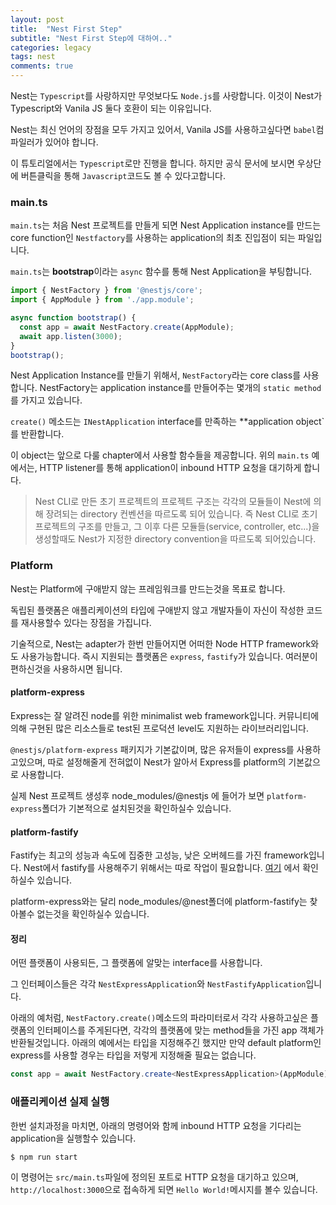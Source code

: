 ```yaml
---
layout: post
title:  "Nest First Step"
subtitle: "Nest First Step에 대하여.."
categories: legacy
tags: nest
comments: true
---
```


Nest는 `Typescript`를 사랑하지만 무엇보다도 `Node.js`를 사랑합니다. 이것이 Nest가 Typescript와 Vanila JS 둘다 호환이 되는 이유입니다.

Nest는 최신 언어의 장점을 모두 가지고 있어서, Vanila JS를 사용하고싶다면 `babel`컴파일러가 있어야 합니다.

이 튜토리얼에서는 `Typescript`로만 진행을 합니다. 하지만 공식 문서에 보시면 우상단에 버튼클릭을 통해 `Javascript`코드도 볼 수 있다고합니다.

### main.ts

`main.ts`는 처음 Nest 프로젝트를 만들게 되면 Nest Application instance를 만드는 core function인  `Nestfactory`를 사용하는 application의 최초 진입점이 되는 파일입니다.

`main.ts`는 **bootstrap**이라는 `async` 함수를 통해 Nest Application을 부팅합니다.

```ts
import { NestFactory } from '@nestjs/core';
import { AppModule } from './app.module';

async function bootstrap() {
  const app = await NestFactory.create(AppModule);
  await app.listen(3000);
}
bootstrap();
```

Nest Application Instance를 만들기 위해서, `NestFactory`라는 core class를 사용합니다. NestFactory는 application instance를 만들어주는 몇개의 `static method`를 가지고 있습니다.

`create()` 메소드는 `INestApplication` interface를 만족하는 **application object`를 반환합니다.

이 object는 앞으로 다룰 chapter에서 사용할 함수들을 제공합니다. 위의 `main.ts` 예에서는, HTTP listener를 통해 application이 inbound HTTP 요청을 대기하게 합니다. 

> Nest CLI로 만든 초기 프로젝트의 프로젝트 구조는 각각의 모듈들이 Nest에 의해 장려되는 directory 컨벤션을 따르도록 되어 있습니다. 즉 Nest CLI로 초기 프로젝트의 구조를 만들고, 그 이후 다른 모듈들(service, controller, etc...)을 생성할때도 Nest가 지정한 directory convention을 따르도록 되어있습니다.

### Platform

Nest는 Platform에 구애받지 않는 프레임워크를 만드는것을 목표로 합니다.

독립된 플랫폼은 애플리케이션의 타입에 구애받지 않고 개발자들이 자신이 작성한 코드를 재사용할수 있다는 장점을 가집니다.

기술적으로, Nest는 adapter가 한번 만들어지면 어떠한 Node HTTP framework와도 사용가능합니다. 즉시 지원되는 플랫폼은 `express`, `fastify`가 있습니다. 여러분이 편하신것을 사용하시면 됩니다.

#### platform-express

Express는 잘 알려진 node를 위한 minimalist web framework입니다. 
커뮤니티에 의해 구현된 많은 리소스들로 test된 프로덕션 level도 지원하는 라이브러리입니다.

`@nestjs/platform-express` 패키지가 기본값이며, 많은 유저들이 express를 사용하고있으며, 따로 설정해줄게 전혀없이 Nest가 알아서 Express를 platform의 기본값으로 사용합니다. 

실제 Nest 프로젝트 생성후 node_modules/@nestjs 에 들어가 보면 `platform-express`폴더가 기본적으로 설치된것을 확인하실수 있습니다.

#### platform-fastify

Fastify는 최고의 성능과 속도에 집중한 고성능, 낮은 오버헤드를 가진 framework입니다. Nest에서 fastify를 사용해주기 위해서는 따로 작업이 필요합니다. [여기](https://docs.nestjs.com/techniques/performance) 에서 확인하실수 있습니다.

platform-express와는 달리 node_modules/@nest폴더에 platform-fastify는 찾아볼수 없는것을 확인하실수 있습니다.

#### 정리

어떤 플랫폼이 사용되든, 그 플랫폼에 알맞는 interface를 사용합니다.

그 인터페이스들은 각각 `NestExpressApplication`와 `NestFastifyApplication`입니다.

아래의 예처럼, `NestFactory.create()`메소드의 파라미터로서 각각 사용하고싶은 플랫폼의 인터페이스를 주게된다면, 각각의 플랫폼에 맞는 method들을 가진 app 객체가 반환될것입니다. 아래의 예에서는 타입을 지정해주긴 했지만 만약 default platform인 express를 사용할 경우는 타입을 저렇게 지정해줄 필요는 없습니다.

```ts
const app = await NestFactory.create<NestExpressApplication>(AppModule)
```


### 애플리케이션 실제 실행

한번 설치과정을 마치면, 아래의 명령어와 함께 inbound HTTP 요청을 기다리는 application을 실행할수 있습니다.

```shell
$ npm run start
```

이 명령어는 `src/main.ts`파일에 정의된 포트로 HTTP 요청을 대기하고 있으며, `http://localhost:3000`으로 접속하게 되면 `Hello World!`메시지를 볼수 있습니다.